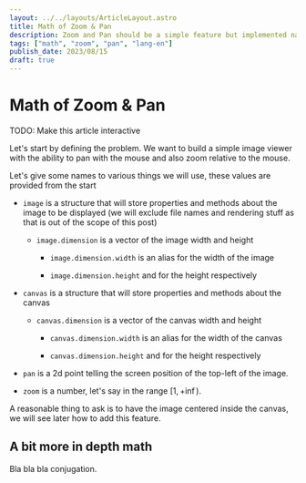 ```yaml
---
layout: ../../layouts/ArticleLayout.astro
title: Math of Zoom & Pan
description: Zoom and Pan should be a simple feature but implemented naively can get out of hand. In this article I will try and explain how to implement it simply also giving a more in depth look at the math behind this. 
tags: ["math", "zoom", "pan", "lang-en"]
publish_date: 2023/08/15
draft: true
---
```


# Math of Zoom & Pan

TODO: Make this article interactive

Let's start by defining the problem. We want to build a simple image viewer with the ability to pan with the mouse and also zoom relative to the mouse. 

Let's give some names to various things we will use, these values are provided from the start

- `image` is a structure that will store properties and methods about the image to be displayed (we will exclude file names and rendering stuff as that is out of the scope of this post)

    - `image.dimension` is a vector of the image width and height

        - `image.dimension.width` is an alias for the width of the image

        - `image.dimension.height` and for the height respectively

- `canvas` is a structure that will store properties and methods about the canvas

    - `canvas.dimension` is a vector of the canvas width and height

        - `canvas.dimension.width` is an alias for the width of the canvas

        - `canvas.dimension.height` and for the height respectively

- `pan` is a 2d point telling the screen position of the top-left of the image.

- `zoom` is a number, let's say in the range $[1, +\inf)$.

A reasonable thing to ask is to have the image centered inside the canvas, we will see later how to add this feature.




## A bit more in depth math

Bla bla bla conjugation.

